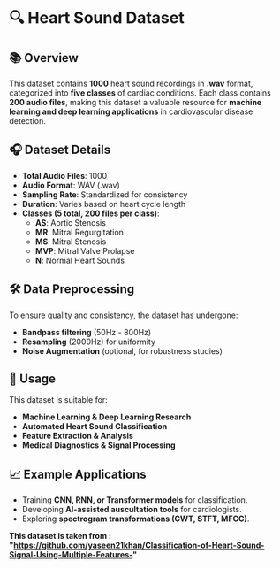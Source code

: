 # **🔍 Heart Sound Dataset**

## **📚 Overview**
This dataset contains **1000** heart sound recordings in **.wav** format, categorized into **five classes** of cardiac conditions. Each class contains **200 audio files**, making this dataset a valuable resource for **machine learning and deep learning applications** in cardiovascular disease detection.

## **🎧 Dataset Details**
- **Total Audio Files**: 1000
- **Audio Format**: WAV (.wav)
- **Sampling Rate**: Standardized for consistency
- **Duration**: Varies based on heart cycle length
- **Classes (5 total, 200 files per class)**:
  - **AS**: Aortic Stenosis
  - **MR**: Mitral Regurgitation
  - **MS**: Mitral Stenosis
  - **MVP**: Mitral Valve Prolapse
  - **N**: Normal Heart Sounds

## **🛠️ Data Preprocessing**
To ensure quality and consistency, the dataset has undergone:
- **Bandpass filtering** (50Hz - 800Hz)
- **Resampling** (2000Hz) for uniformity
- **Noise Augmentation** (optional, for robustness studies)

## **📝 Usage**
This dataset is suitable for:
- **Machine Learning & Deep Learning Research**
- **Automated Heart Sound Classification**
- **Feature Extraction & Analysis**
- **Medical Diagnostics & Signal Processing**

## **📈 Example Applications**
- Training **CNN, RNN, or Transformer models** for classification.
- Developing **AI-assisted auscultation tools** for cardiologists.
- Exploring **spectrogram transformations (CWT, STFT, MFCC)**.


**This dataset is taken from : "https://github.com/yaseen21khan/Classification-of-Heart-Sound-Signal-Using-Multiple-Features-"**


